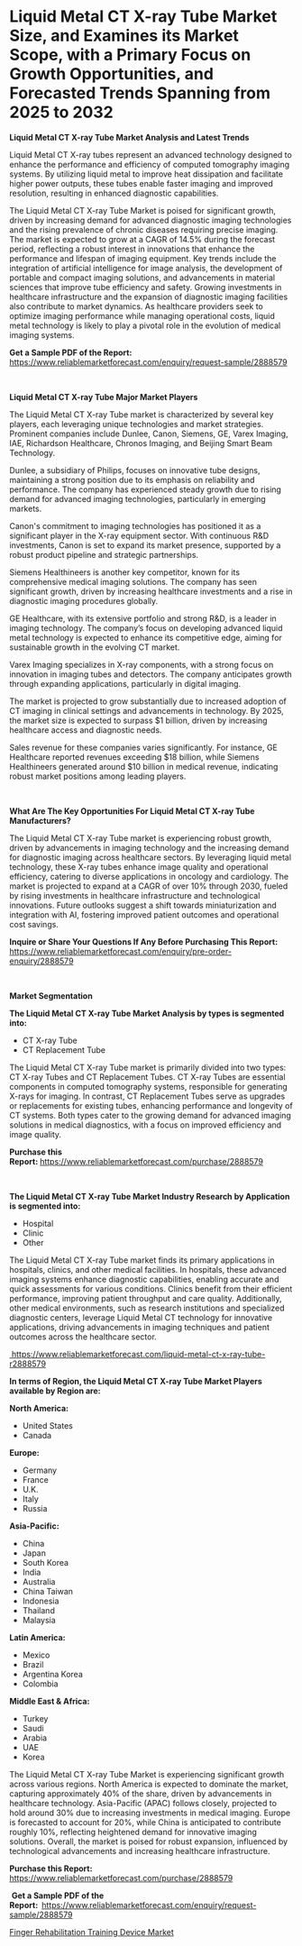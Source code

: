 <p><h1>Liquid Metal CT X-ray Tube Market Size, and Examines its Market Scope, with a Primary Focus on Growth Opportunities, and Forecasted Trends Spanning from 2025 to 2032</h1></p><p><strong>Liquid Metal CT X-ray Tube Market Analysis and Latest Trends</strong></p>
<p><p>Liquid Metal CT X-ray tubes represent an advanced technology designed to enhance the performance and efficiency of computed tomography imaging systems. By utilizing liquid metal to improve heat dissipation and facilitate higher power outputs, these tubes enable faster imaging and improved resolution, resulting in enhanced diagnostic capabilities. </p><p>The Liquid Metal CT X-ray Tube Market is poised for significant growth, driven by increasing demand for advanced diagnostic imaging technologies and the rising prevalence of chronic diseases requiring precise imaging. The market is expected to grow at a CAGR of 14.5% during the forecast period, reflecting a robust interest in innovations that enhance the performance and lifespan of imaging equipment. Key trends include the integration of artificial intelligence for image analysis, the development of portable and compact imaging solutions, and advancements in material sciences that improve tube efficiency and safety. Growing investments in healthcare infrastructure and the expansion of diagnostic imaging facilities also contribute to market dynamics. As healthcare providers seek to optimize imaging performance while managing operational costs, liquid metal technology is likely to play a pivotal role in the evolution of medical imaging systems.</p></p>
<p><strong>Get a Sample PDF of the Report:&nbsp;</strong> <a href="https://www.reliablemarketforecast.com/enquiry/request-sample/2888579?utm_campaign=3275&utm_medium=2&utm_source=Github&utm_content=ia&utm_term=14032025&utm_id=liquid-metal-ct-x-ray-tube">https://www.reliablemarketforecast.com/enquiry/request-sample/2888579</a></p>
<p>&nbsp;</p>
<p><strong>Liquid Metal CT X-ray Tube Major Market Players</strong></p>
<p><p>The Liquid Metal CT X-ray Tube market is characterized by several key players, each leveraging unique technologies and market strategies. Prominent companies include Dunlee, Canon, Siemens, GE, Varex Imaging, IAE, Richardson Healthcare, Chronos Imaging, and Beijing Smart Beam Technology.</p><p>Dunlee, a subsidiary of Philips, focuses on innovative tube designs, maintaining a strong position due to its emphasis on reliability and performance. The company has experienced steady growth due to rising demand for advanced imaging technologies, particularly in emerging markets.</p><p>Canon's commitment to imaging technologies has positioned it as a significant player in the X-ray equipment sector. With continuous R&D investments, Canon is set to expand its market presence, supported by a robust product pipeline and strategic partnerships. </p><p>Siemens Healthineers is another key competitor, known for its comprehensive medical imaging solutions. The company has seen significant growth, driven by increasing healthcare investments and a rise in diagnostic imaging procedures globally.</p><p>GE Healthcare, with its extensive portfolio and strong R&D, is a leader in imaging technology. The company’s focus on developing advanced liquid metal technology is expected to enhance its competitive edge, aiming for sustainable growth in the evolving CT market.</p><p>Varex Imaging specializes in X-ray components, with a strong focus on innovation in imaging tubes and detectors. The company anticipates growth through expanding applications, particularly in digital imaging.</p><p>The market is projected to grow substantially due to increased adoption of CT imaging in clinical settings and advancements in technology. By 2025, the market size is expected to surpass $1 billion, driven by increasing healthcare access and diagnostic needs.</p><p>Sales revenue for these companies varies significantly. For instance, GE Healthcare reported revenues exceeding $18 billion, while Siemens Healthineers generated around $10 billion in medical revenue, indicating robust market positions among leading players.</p></p>
<p>&nbsp;</p>
<p><strong>What Are The Key Opportunities For Liquid Metal CT X-ray Tube Manufacturers?</strong></p>
<p><p>The Liquid Metal CT X-ray Tube market is experiencing robust growth, driven by advancements in imaging technology and the increasing demand for diagnostic imaging across healthcare sectors. By leveraging liquid metal technology, these X-ray tubes enhance image quality and operational efficiency, catering to diverse applications in oncology and cardiology. The market is projected to expand at a CAGR of over 10% through 2030, fueled by rising investments in healthcare infrastructure and technological innovations. Future outlooks suggest a shift towards miniaturization and integration with AI, fostering improved patient outcomes and operational cost savings.</p></p>
<p><strong>Inquire or Share Your Questions If Any Before Purchasing This Report:</strong> <a href="https://www.reliablemarketforecast.com/enquiry/pre-order-enquiry/2888579?utm_campaign=3275&utm_medium=2&utm_source=Github&utm_content=ia&utm_term=14032025&utm_id=liquid-metal-ct-x-ray-tube">https://www.reliablemarketforecast.com/enquiry/pre-order-enquiry/2888579</a></p>
<p>&nbsp;</p>
<p><strong>Market Segmentation</strong></p>
<p><strong>The Liquid Metal CT X-ray Tube Market Analysis by types is segmented into:</strong></p>
<p><ul><li>CT X-ray Tube</li><li>CT Replacement Tube</li></ul></p>
<p><p>The Liquid Metal CT X-ray Tube market is primarily divided into two types: CT X-ray Tubes and CT Replacement Tubes. CT X-ray Tubes are essential components in computed tomography systems, responsible for generating X-rays for imaging. In contrast, CT Replacement Tubes serve as upgrades or replacements for existing tubes, enhancing performance and longevity of CT systems. Both types cater to the growing demand for advanced imaging solutions in medical diagnostics, with a focus on improved efficiency and image quality.</p></p>
<p><strong>Purchase this Report:&nbsp;</strong><a href="https://www.reliablemarketforecast.com/purchase/2888579?utm_campaign=3275&utm_medium=2&utm_source=Github&utm_content=ia&utm_term=14032025&utm_id=liquid-metal-ct-x-ray-tube">https://www.reliablemarketforecast.com/purchase/2888579</a></p>
<p>&nbsp;</p>
<p><strong>The Liquid Metal CT X-ray Tube Market Industry Research by Application is segmented into:</strong></p>
<p><ul><li>Hospital</li><li>Clinic</li><li>Other</li></ul></p>
<p><p>The Liquid Metal CT X-ray Tube market finds its primary applications in hospitals, clinics, and other medical facilities. In hospitals, these advanced imaging systems enhance diagnostic capabilities, enabling accurate and quick assessments for various conditions. Clinics benefit from their efficient performance, improving patient throughput and care quality. Additionally, other medical environments, such as research institutions and specialized diagnostic centers, leverage Liquid Metal CT technology for innovative applications, driving advancements in imaging techniques and patient outcomes across the healthcare sector.</p></p>
<p><a href="https://www.reliablemarketforecast.com/liquid-metal-ct-x-ray-tube-r2888579?utm_campaign=3275&utm_medium=2&utm_source=Github&utm_content=ia&utm_term=14032025&utm_id=liquid-metal-ct-x-ray-tube">&nbsp;https://www.reliablemarketforecast.com/liquid-metal-ct-x-ray-tube-r2888579</a></p>
<p><strong>In terms of Region, the Liquid Metal CT X-ray Tube Market Players available by Region are:</strong></p>
<p>
    <p> <strong> North America: </strong>
        <ul>
            <li>United States</li>
            <li>Canada</li>
        </ul>
        </p> 
    <p> <strong> Europe: </strong>
        <ul>
            <li>Germany</li>
            <li>France</li>
            <li>U.K.</li>
            <li>Italy</li>
            <li>Russia</li>
        </ul>
        </p> 
    <p> <strong> Asia-Pacific: </strong>
        <ul>
            <li>China</li>
            <li>Japan</li>
            <li>South Korea</li>
            <li>India</li>
            <li>Australia</li>
            <li>China Taiwan</li>
            <li>Indonesia</li>
            <li>Thailand</li>
            <li>Malaysia</li>
        </ul>
        </p> 
    <p> <strong> Latin America: </strong>
        <ul>
            <li>Mexico</li>
            <li>Brazil</li>
            <li>Argentina Korea</li>
            <li>Colombia</li>
        </ul>
        </p> 
    <p> <strong> Middle East & Africa: </strong>
        <ul>
            <li>Turkey</li>
            <li>Saudi</li>
            <li>Arabia</li>
            <li>UAE</li>
            <li>Korea</li>
        </ul>
    </p>
    </p>
<p><p>The Liquid Metal CT X-ray Tube Market is experiencing significant growth across various regions. North America is expected to dominate the market, capturing approximately 40% of the share, driven by advancements in healthcare technology. Asia-Pacific (APAC) follows closely, projected to hold around 30% due to increasing investments in medical imaging. Europe is forecasted to account for 20%, while China is anticipated to contribute roughly 10%, reflecting heightened demand for innovative imaging solutions. Overall, the market is poised for robust expansion, influenced by technological advancements and increasing healthcare infrastructure.</p></p>
<p><strong>Purchase this Report: </strong><a href="https://www.reliablemarketforecast.com/purchase/2888579?utm_campaign=3275&utm_medium=2&utm_source=Github&utm_content=ia&utm_term=14032025&utm_id=liquid-metal-ct-x-ray-tube">https://www.reliablemarketforecast.com/purchase/2888579</a></p>
<p>&nbsp;<strong>Get a Sample PDF of the Report:&nbsp;&nbsp;</strong><a href="https://www.reliablemarketforecast.com/enquiry/request-sample/2888579?utm_campaign=3275&utm_medium=2&utm_source=Github&utm_content=ia&utm_term=14032025&utm_id=liquid-metal-ct-x-ray-tube">https://www.reliablemarketforecast.com/enquiry/request-sample/2888579</a></p>
<p><strong></strong></p>
<p><p><a href="https://github.com/ugurgyuri/Market-Research-Report-List-1/blob/main/finger-rehabilitation-training-device-market.md?utm_campaign=3275&utm_medium=2&utm_source=Github&utm_content=ia&utm_term=14032025&utm_id=liquid-metal-ct-x-ray-tube">Finger Rehabilitation Training Device Market</a></p></p>